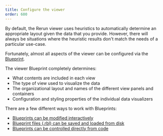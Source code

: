 ```yaml
---
title: Configure the viewer
order: 600
---
```


By default, the Rerun viewer uses heuristics to automatically determine an appropriate
layout given the data that you provide. However, there will always be situations
where the heuristic results don't match the needs of a particular use-case.

Fortunately, almost all aspects of the viewer can be configured via the [Blueprint](../reference/viewer/blueprint.md).

The viewer Blueprint completely determines:

-   What contents are included in each view
-   The type of view used to visualize the data
-   The organizational layout and names of the different view panels and containers
-   Configuration and styling properties of the individual data visualizers

There are a few different ways to work with Blueprints:

-   [Blueprints can be modified interactively](./configure-the-viewer/interactively.md)
-   [Blueprint files (.rbl) can be saved and loaded from disk](./configure-the-viewer/save-and-load.md)
-   [Blueprints can be controlled directly from code](./configure-the-viewer/through-code-tutorial.md)
